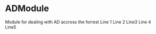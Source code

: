 # ADModule
Module for dealing with AD accross the forrest
L i n e   1  
 L i n e   2  
 
   L i n e 3  
 L i n e   4   
   L i n e 5  
 